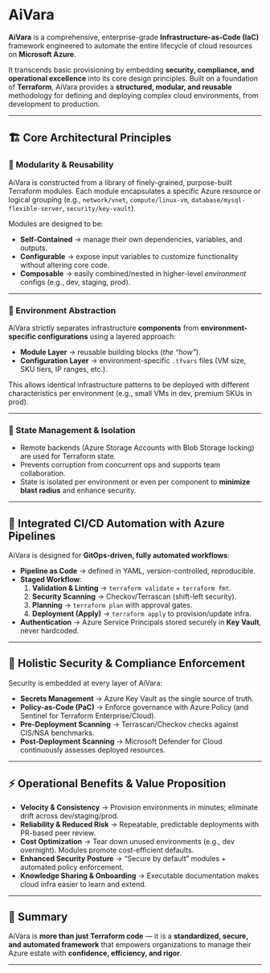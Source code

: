 # AiVara  

**AiVara** is a comprehensive, enterprise-grade **Infrastructure-as-Code (IaC)** framework engineered to automate the entire lifecycle of cloud resources on **Microsoft Azure**.  

It transcends basic provisioning by embedding **security, compliance, and operational excellence** into its core design principles. Built on a foundation of **Terraform**, AiVara provides a **structured, modular, and reusable** methodology for defining and deploying complex cloud environments, from development to production.  

---

## 🏗 Core Architectural Principles  

### 🔹 Modularity & Reusability  
AiVara is constructed from a library of finely-grained, purpose-built Terraform modules. Each module encapsulates a specific Azure resource or logical grouping (e.g., `network/vnet`, `compute/linux-vm`, `database/mysql-flexible-server`, `security/key-vault`).  

Modules are designed to be:  
- **Self-Contained** → manage their own dependencies, variables, and outputs.  
- **Configurable** → expose input variables to customize functionality without altering core code.  
- **Composable** → easily combined/nested in higher-level *environment* configs (e.g., dev, staging, prod).  

---

### 🔹 Environment Abstraction  
AiVara strictly separates infrastructure **components** from **environment-specific configurations** using a layered approach:  

- **Module Layer** → reusable building blocks (*the “how”*).  
- **Configuration Layer** → environment-specific `.tfvars` files (VM size, SKU tiers, IP ranges, etc.).  

This allows identical infrastructure patterns to be deployed with different characteristics per environment (e.g., small VMs in dev, premium SKUs in prod).  

---

### 🔹 State Management & Isolation  
- Remote backends (Azure Storage Accounts with Blob Storage locking) are used for Terraform state.  
- Prevents corruption from concurrent ops and supports team collaboration.  
- State is isolated per environment or even per component to **minimize blast radius** and enhance security.  

---

## 🔄 Integrated CI/CD Automation with Azure Pipelines  

AiVara is designed for **GitOps-driven, fully automated workflows**:  

- **Pipeline as Code** → defined in YAML, version-controlled, reproducible.  
- **Staged Workflow**:  
  1. **Validation & Linting** → `terraform validate` + `terraform fmt`.  
  2. **Security Scanning** → Checkov/Terrascan (shift-left security).  
  3. **Planning** → `terraform plan` with approval gates.  
  4. **Deployment (Apply)** → `terraform apply` to provision/update infra.  
- **Authentication** → Azure Service Principals stored securely in **Key Vault**, never hardcoded.  

---

## 🔐 Holistic Security & Compliance Enforcement  

Security is embedded at every layer of AiVara:  

- **Secrets Management** → Azure Key Vault as the single source of truth.  
- **Policy-as-Code (PaC)** → Enforce governance with Azure Policy (and Sentinel for Terraform Enterprise/Cloud).  
- **Pre-Deployment Scanning** → Terrascan/Checkov checks against CIS/NSA benchmarks.  
- **Post-Deployment Scanning** → Microsoft Defender for Cloud continuously assesses deployed resources.  

---

## ⚡ Operational Benefits & Value Proposition  

- **Velocity & Consistency** → Provision environments in minutes; eliminate drift across dev/staging/prod.  
- **Reliability & Reduced Risk** → Repeatable, predictable deployments with PR-based peer review.  
- **Cost Optimization** → Tear down unused environments (e.g., dev overnight). Modules promote cost-efficient defaults.  
- **Enhanced Security Posture** → “Secure by default” modules + automated policy enforcement.  
- **Knowledge Sharing & Onboarding** → Executable documentation makes cloud infra easier to learn and extend.  

---

## 📌 Summary  

AiVara is **more than just Terraform code** — it is a **standardized, secure, and automated framework** that empowers organizations to manage their Azure estate with **confidence, efficiency, and rigor**.  

---
